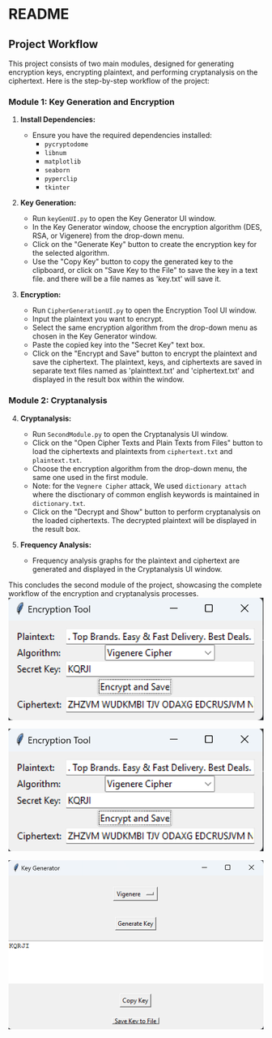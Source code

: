 # README

## Project Workflow

This project consists of two main modules, designed for generating encryption keys, encrypting plaintext, and performing cryptanalysis on the ciphertext. Here is the step-by-step workflow of the project:

### Module 1: Key Generation and Encryption

1. **Install Dependencies:**
    - Ensure you have the required dependencies installed:
        - `pycryptodome`
        - `libnum`
        - `matplotlib`
        - `seaborn`
        - `pyperclip`
        - `tkinter`

2. **Key Generation:**
    - Run `keyGenUI.py` to open the Key Generator UI window.
    - In the Key Generator window, choose the encryption algorithm (DES, RSA, or Vigenere) from the drop-down menu.
    - Click on the "Generate Key" button to create the encryption key for the selected algorithm.
    - Use the "Copy Key" button to copy the generated key to the clipboard, or click on "Save Key to the File" to save the key in a text file. and there will be a file names as 'key.txt' will save it.

3. **Encryption:**
    - Run `CipherGenerationUI.py` to open the Encryption Tool UI window.
    - Input the plaintext you want to encrypt.
    - Select the same encryption algorithm from the drop-down menu as chosen in the Key Generator window.
    - Paste the copied key into the "Secret Key" text box.
    - Click on the "Encrypt and Save" button to encrypt the plaintext and save the ciphertext. The plaintext, keys, and ciphertexts are saved in separate text files named as 'plainttext.txt' and 'ciphertext.txt' and displayed in the result box within the window.

### Module 2: Cryptanalysis

4. **Cryptanalysis:**
    - Run `SecondModule.py` to open the Cryptanalysis UI window.
    - Click on the "Open Cipher Texts and Plain Texts from Files" button to load the ciphertexts and plaintexts from `ciphertext.txt` and `plaintext.txt`.
    - Choose the encryption algorithm from the drop-down menu, the same one used in the first module.
    - Note: for the `Vegnere Cipher` attack, We used `dictionary attach` where the disctionary of common english keywords is maintained in `dictionary.txt`.
    - Click on the "Decrypt and Show" button to perform cryptanalysis on the loaded ciphertexts. The decrypted plaintext will be displayed in the result box.

5. **Frequency Analysis:**
    - Frequency analysis graphs for the plaintext and ciphertext are generated and displayed in the Cryptanalysis UI window.

This concludes the second module of the project, showcasing the complete workflow of the encryption and cryptanalysis processes.
![Description of Image 1](https://raw.githubusercontent.com/himanshushukla12/code_breaking_differential_attacks/main/screenshot/Screenshot%202023-10-26%20132256.png)

![Description of Image 2](https://raw.githubusercontent.com/himanshushukla12/code_breaking_differential_attacks/main/screenshot/cipher_generation.png)

![Description of Image 3](https://raw.githubusercontent.com/himanshushukla12/code_breaking_differential_attacks/main/screenshot/key_generator.png)
